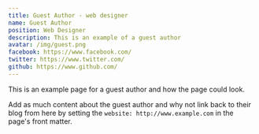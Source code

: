 ```yaml
---
title: Guest Author - web designer
name: Guest Author
position: Web Designer
description: This is an example of a guest author
avatar: /img/guest.png
facebook: https://www.facebook.com/
twitter: https://www.twitter.com/
github: https://www.github.com/
---
```


This is an example page for a guest author and how the page could look.

Add as much content about the guest author and why not link back to their blog from here by setting the `website: http://www.example.com` in the page's front matter.
